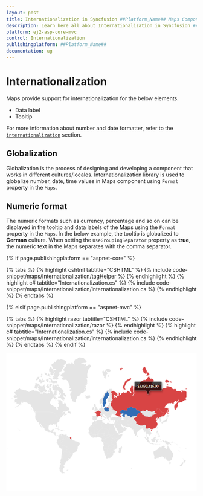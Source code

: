 ```yaml
---
layout: post
title: Internationalization in Syncfusion ##Platform_Name## Maps Component
description: Learn here all about Internationalization in Syncfusion ##Platform_Name## Maps component of Syncfusion Essential JS 2 and more.
platform: ej2-asp-core-mvc
control: Internationalization
publishingplatform: ##Platform_Name##
documentation: ug
---
```


# Internationalization

Maps provide support for internationalization for the below elements.

* Data label
* Tooltip

For more information about number and date formatter, refer to the [`internationalization`](http://ej2.syncfusion.com/documentation/base/intl.html) section.

<!-- markdownlint-disable MD036 -->

## Globalization

Globalization is the process of designing and developing a component that works in different cultures/locales. Internationalization library is used to globalize number, date, time values in Maps component using `Format` property in the `Maps`.

## Numeric format

The numeric formats such as currency, percentage and so on can be displayed in the tooltip and data labels of the Maps using the `Format` property in the `Maps`. In the below example, the tooltip is globalized to **German** culture. When setting the `UseGroupingSeparator` property as **true**, the numeric text in the Maps separates with the comma separator.

{% if page.publishingplatform == "aspnet-core" %}

{% tabs %}
{% highlight cshtml tabtitle="CSHTML" %}
{% include code-snippet/maps/Internationalization/tagHelper %}
{% endhighlight %}
{% highlight c# tabtitle="Internationalization.cs" %}
{% include code-snippet/maps/Internationalization/internationalization.cs %}
{% endhighlight %}
{% endtabs %}

{% elsif page.publishingplatform == "aspnet-mvc" %}

{% tabs %}
{% highlight razor tabtitle="CSHTML" %}
{% include code-snippet/maps/Internationalization/razor %}
{% endhighlight %}
{% highlight c# tabtitle="Internationalization.cs" %}
{% include code-snippet/maps/Internationalization/internationalization.cs %}
{% endhighlight %}
{% endtabs %}
{% endif %}



![Internationalization](./images/Internationalization/internationalization.PNG)